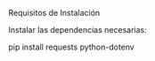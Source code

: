 Requisitos de Instalación

Instalar las dependencias necesarias:

pip install requests python-dotenv
